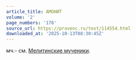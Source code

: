 ```yaml
---
article_title: АМОНИТ
volume: '2'
page_numbers: '178'
source_url: https://pravenc.ru/text/114554.html
downloaded_at: '2025-10-13T08:30:45Z'
---
```


мч.- см. [Мелитинские мученики](<https://pravenc.ru/text/МЕЛИТИНСКИЕ МУЧЕНИКИ  33.html>).
